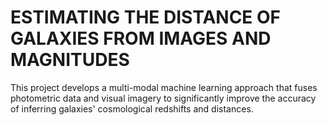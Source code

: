 # ESTIMATING THE DISTANCE OF GALAXIES FROM IMAGES AND MAGNITUDES
This project develops a multi-modal machine learning approach that fuses photometric data and visual imagery to significantly improve the accuracy of inferring galaxies' cosmological redshifts and distances.
